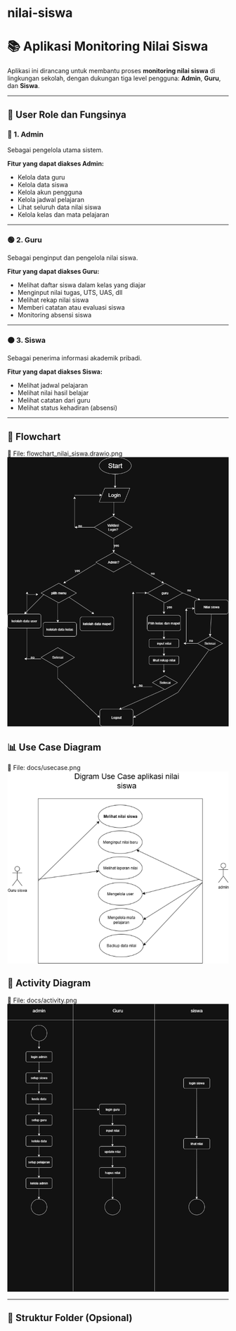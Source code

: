 # nilai-siswa
# 📚 Aplikasi Monitoring Nilai Siswa

Aplikasi ini dirancang untuk membantu proses **monitoring nilai siswa** di lingkungan sekolah, dengan dukungan tiga level pengguna: **Admin**, **Guru**, dan **Siswa**.

---

## 👥 User Role dan Fungsinya

### 🔷 1. Admin
Sebagai pengelola utama sistem.

**Fitur yang dapat diakses Admin:**
- Kelola data guru
- Kelola data siswa
- Kelola akun pengguna
- Kelola jadwal pelajaran
- Lihat seluruh data nilai siswa
- Kelola kelas dan mata pelajaran

---

### 🟢 2. Guru
Sebagai penginput dan pengelola nilai siswa.

**Fitur yang dapat diakses Guru:**
- Melihat daftar siswa dalam kelas yang diajar
- Menginput nilai tugas, UTS, UAS, dll
- Melihat rekap nilai siswa
- Memberi catatan atau evaluasi siswa
- Monitoring absensi siswa

---

### 🟠 3. Siswa
Sebagai penerima informasi akademik pribadi.

**Fitur yang dapat diakses Siswa:**
- Melihat jadwal pelajaran
- Melihat nilai hasil belajar
- Melihat catatan dari guru
- Melihat status kehadiran (absensi)

---

## 🧭 Flowchart
📌 File: flowchart_nilai_siswa.drawio.png
![Flowchart](flowchart_nilai_siswa.drawio.png)


## 📊 Use Case Diagram
📌 File: docs/usecase.png  
![Use Case](usecase.drawio.png)

## 🔄 Activity Diagram
📌 File: docs/activity.png  
![Activity](activity_diagram_nilai_siswa.drawio.png)






---

## 📌 Struktur Folder (Opsional)
